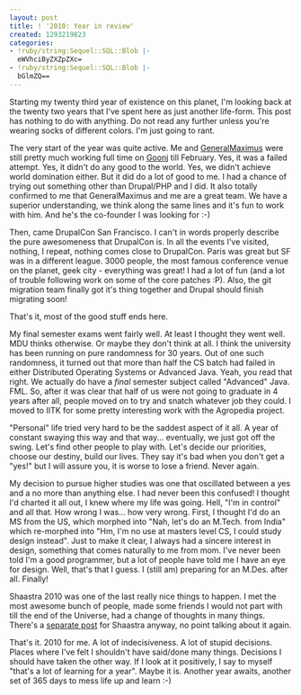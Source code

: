 ```yaml
---
layout: post
title: ! '2010: Year in review'
created: 1293219823
categories:
- !ruby/string:Sequel::SQL::Blob |-
  eWVhciByZXZpZXc=
- !ruby/string:Sequel::SQL::Blob |-
  bGlmZQ==
---
```

Starting my twenty third year of existence on this planet, I'm looking back at the twenty two years that I've spent here as just another life-form. This post has nothing to do with anything. Do not read any further unless you're wearing socks of different colors. I'm just going to rant.

The very start of the year was quite active. Me and <a href="http://blog.uncool.in/">GeneralMaximus</a> were still pretty much working full time on <a href="http://github.com/goonj/goonj">Goonj</a> till February. Yes, it was a failed attempt. Yes, it didn't do any good to the world. Yes, we didn't achieve world domination either. But it did do a lot of good to me. I had a chance of trying out something other than Drupal/PHP and I did. It also totally confirmed to me that GeneralMaximus and me are a great team. We have a superior understanding, we think along the same lines and it's fun to work with him. And he's the co-founder I was looking for :-)

Then, came DrupalCon San Francisco. I can't in words properly describe the pure awesomeness that DrupalCon is. In all the events I've visited, nothing, I repeat, nothing comes close to DrupalCon. Paris was great but SF was in a different league. 3000 people, the most famous conference venue on the planet, geek city - everything was great! I had a lot of fun (and a lot of trouble following work on some of the core patches :P). Also, the git migration team finally got it's thing together and Drupal should finish migrating soon!

That's it, most of the good stuff ends here.

My final semester exams went fairly well. At least I thought they went well. MDU thinks otherwise. Or maybe they don't think at all. I think the university has been running on pure randomness for 30 years. Out of one such randomness, it turned out that more than half the CS batch had failed in either Distributed Operating Systems or Advanced Java. Yeah, you read that right. We actually do have a <em>final</em> semester subject called "Advanced" Java. FML. So, after it was clear that half of us were not going to graduate in 4 years after all, people moved on to try and snatch whatever job they could. I moved to IITK for some pretty interesting work with the Agropedia project.

"Personal" life tried very hard to be the saddest aspect of it all. A year of constant swaying this way and that way... eventually, we just got off the swing. Let's find other people to play with. Let's decide our priorities, choose our destiny, build our lives. They say it's bad when you don't get a "yes!" but I will assure you, it is worse to lose a friend. Never again.

My decision to pursue higher studies was one that oscillated between a yes and a no more than anything else. I had never been this confused! I thought I'd charted it all out, I knew where my life was going. Hell, "I'm in control" and all that. How wrong I was... how very wrong. First, I thought I'd do an MS from the US, which morphed into "Nah, let's do an M.Tech. from India" which re-morphed into "Hm, I'm no use at masters level CS, I could study design instead". Just to make it clear, I always had a sincere interest in design, something that comes naturally to me from mom. I've never been told I'm a good programmer, but a lot of people have told me I have an eye for design. Well, that's that I guess. I (still am) preparing for an M.Des. after all. Finally!

Shaastra 2010 was one of the last really nice things to happen. I met the most awesome bunch of people, made some friends I would not part with till the end of the Universe, had a change of thoughts in many things. There's a <a href="node/74/">separate post</a> for Shaastra anyway, no point talking about it again.

That's it. 2010 for me. A lot of indecisiveness. A lot of stupid decisions. Places where I've felt I shouldn't have said/done many things. Decisions I should have taken the other way. If I look at it positively, I say to myself "that's a lot of learning for a year". Maybe it is. Another year awaits, another set of 365 days to mess life up and learn :-)
